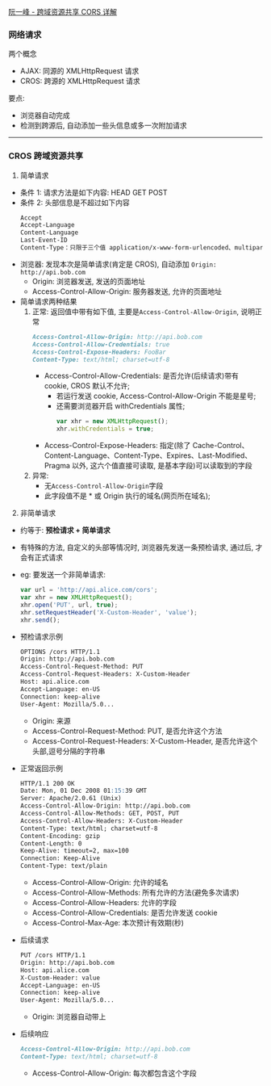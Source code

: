 [阮一峰 - 跨域资源共享 CORS 详解](http://www.ruanyifeng.com/blog/2016/04/cors.html)

### 网络请求

两个概念

- AJAX: 同源的 XMLHttpRequest 请求
- CROS: 跨源的 XMLHttpRequest 请求

要点:

- 浏览器自动完成
- 检测到跨源后, 自动添加一些头信息或多一次附加请求

---

### CROS 跨域资源共享

1. 简单请求

- 条件 1: 请求方法是如下内容: HEAD GET POST
- 条件 2: 头部信息是不超过如下内容
  ```md
  Accept
  Accept-Language
  Content-Language
  Last-Event-ID
  Content-Type：只限于三个值 application/x-www-form-urlencoded、multipart/form-data、text/plain
  ```
- 浏览器: 发现本次是简单请求(肯定是 CROS), 自动添加 `Origin: http://api.bob.com`
  - Origin: 浏览器发送, 发送的页面地址
  - Access-Control-Allow-Origin: 服务器发送, 允许的页面地址
- 简单请求两种结果
  1. 正常: 返回值中带有如下值, 主要是`Access-Control-Allow-Origin`, 说明正常
     ```md
     Access-Control-Allow-Origin: http://api.bob.com
     Access-Control-Allow-Credentials: true
     Access-Control-Expose-Headers: FooBar
     Content-Type: text/html; charset=utf-8
     ```
     - Access-Control-Allow-Credentials: 是否允许(后续请求)带有 cookie, CROS 默认不允许;
       - 若运行发送 cookie, Access-Control-Allow-Origin 不能是星号;
       - 还需要浏览器开启 withCredentials 属性;
         ```js
         var xhr = new XMLHttpRequest();
         xhr.withCredentials = true;
         ```
     - Access-Control-Expose-Headers: 指定(除了 Cache-Control、Content-Language、Content-Type、Expires、Last-Modified、Pragma 以外, 这六个值直接可读取, 是基本字段)可以读取到的字段
  2. 异常:
     - 无`Access-Control-Allow-Origin`字段
     - 此字段值不是 \* 或 Origin 执行的域名(网页所在域名);

2. 非简单请求

- 约等于: **预检请求 + 简单请求**
- 有特殊的方法, 自定义的头部等情况时, 浏览器先发送一条预检请求, 通过后, 才会有正式请求
- eg: 要发送一个非简单请求:
  ```js
  var url = 'http://api.alice.com/cors';
  var xhr = new XMLHttpRequest();
  xhr.open('PUT', url, true);
  xhr.setRequestHeader('X-Custom-Header', 'value');
  xhr.send();
  ```
- 预检请求示例

  ```md
  OPTIONS /cors HTTP/1.1
  Origin: http://api.bob.com
  Access-Control-Request-Method: PUT
  Access-Control-Request-Headers: X-Custom-Header
  Host: api.alice.com
  Accept-Language: en-US
  Connection: keep-alive
  User-Agent: Mozilla/5.0...
  ```

  - Origin: 来源
  - Access-Control-Request-Method: PUT, 是否允许这个方法
  - Access-Control-Request-Headers: X-Custom-Header, 是否允许这个头部,逗号分隔的字符串

- 正常返回示例

  ```md
  HTTP/1.1 200 OK
  Date: Mon, 01 Dec 2008 01:15:39 GMT
  Server: Apache/2.0.61 (Unix)
  Access-Control-Allow-Origin: http://api.bob.com
  Access-Control-Allow-Methods: GET, POST, PUT
  Access-Control-Allow-Headers: X-Custom-Header
  Content-Type: text/html; charset=utf-8
  Content-Encoding: gzip
  Content-Length: 0
  Keep-Alive: timeout=2, max=100
  Connection: Keep-Alive
  Content-Type: text/plain
  ```

  - Access-Control-Allow-Origin: 允许的域名
  - Access-Control-Allow-Methods: 所有允许的方法(避免多次请求)
  - Access-Control-Allow-Headers: 允许的字段
  - Access-Control-Allow-Credentials: 是否允许发送 cookie
  - Access-Control-Max-Age: 本次预计有效期(秒)

- 后续请求
  ```md
  PUT /cors HTTP/1.1
  Origin: http://api.bob.com
  Host: api.alice.com
  X-Custom-Header: value
  Accept-Language: en-US
  Connection: keep-alive
  User-Agent: Mozilla/5.0...
  ```
  - Origin: 浏览器自动带上
- 后续响应
  ```md
  Access-Control-Allow-Origin: http://api.bob.com
  Content-Type: text/html; charset=utf-8
  ```
  - Access-Control-Allow-Origin: 每次都包含这个字段
